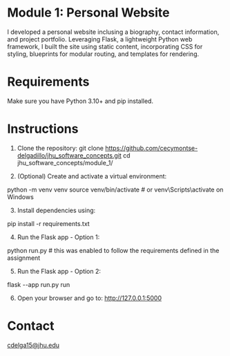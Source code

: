 # Module 1: Personal Website
I developed a personal website inclusing a biography, contact information, and project portfolio. Leveraging Flask, a lightweight Python web framework, I built the site using static content, incorporating CSS for styling, blueprints for modular routing, and templates for rendering.

# Requirements

Make sure you have Python 3.10+ and pip installed.


# Instructions

1. Clone the repository:
git clone https://github.com/cecymontse-delgadillo/jhu_software_concepts.git
cd jhu_software_concepts/module_1/

2. (Optional) Create and activate a virtual environment:

python -m venv venv
source venv/bin/activate   # or venv\Scripts\activate on Windows

3. Install dependencies using:

pip install -r requirements.txt

4. Run the Flask app - Option 1: 

python run.py # this was enabled to follow the requirements defined in the assignment 

5. Run the Flask app - Option 2: 

flask --app run.py run

6. Open your browser and go to:
http://127.0.0.1:5000

# Contact
cdelga15@jhu.edu